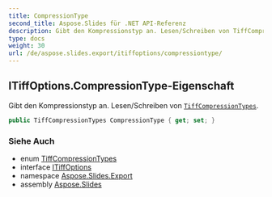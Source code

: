 ```yaml
---
title: CompressionType
second_title: Aspose.Slides für .NET API-Referenz
description: Gibt den Kompressionstyp an. Lesen/Schreiben von TiffCompressionTypes aspose.slides.export/tiffcompressiontypes.
type: docs
weight: 30
url: /de/aspose.slides.export/itiffoptions/compressiontype/
---
```


## ITiffOptions.CompressionType-Eigenschaft

Gibt den Kompressionstyp an. Lesen/Schreiben von [`TiffCompressionTypes`](../../tiffcompressiontypes).

```csharp
public TiffCompressionTypes CompressionType { get; set; }
```

### Siehe Auch

* enum [TiffCompressionTypes](../../tiffcompressiontypes)
* interface [ITiffOptions](../../itiffoptions)
* namespace [Aspose.Slides.Export](../../itiffoptions)
* assembly [Aspose.Slides](../../../)

<!-- DO NOT EDIT: generiert von xmldocmd für Aspose.Slides.dll -->